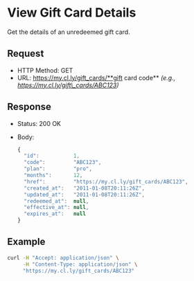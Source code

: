 # View Gift Card Details

Get the details of an unredeemed gift card.

## Request

- HTTP Method: GET
- URL: https://my.cl.ly/gift_cards/**gift card code** _(e.g., https://my.cl.ly/gift\_cards/ABC123)_

## Response

- Status: 200 OK
- Body:

  ```js
  {
    "id":           1,
    "code":         "ABC123",
    "plan":         "pro",
    "months":       12,
    "href":         "https://my.cl.ly/gift_cards/ABC123",
    "created_at":   "2011-01-08T20:11:26Z",
    "updated_at":   "2011-01-08T20:11:26Z",
    "redeemed_at":  null,
    "effective_at": null,
    "expires_at":   null
  }
  ```

## Example

```bash
curl -H "Accept: application/json" \
     -H "Content-Type: application/json" \
     "https://my.cl.ly/gift_cards/ABC123"
```